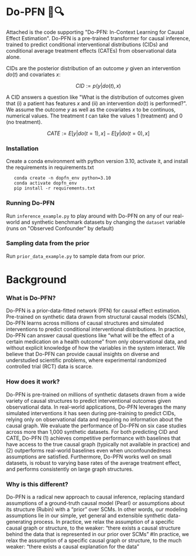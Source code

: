 # Do-PFN  🔨🔍

Attached is the code supporting "Do-PFN: In-Context Learning for Causal Effect Estimation". Do-PFN is a pre-trained transformer for causal inference, trained to predict conditional interventional distributions (CIDs) and conditional average treatment effects (CATEs) from observational data alone.



CIDs are the posterior distribution of an outcome $y$ given an intervention $do(t)$ and covariates $x$: 

$$CID := p(y | do(t), x)$$

A CID answers a question like "What is the distribution of outcomes given that (i) a patient has features $x$ and (ii) an intervention $do(t)$ is performed?". We assume the outcome $y$ as well as the covariates $x$ to be continuos, numerical values. The treatment $t$ can take the values $1$ (treatment) and $0$ (no treatment). 


$$CATE:= E[y | do(t=1), x] - E[y | do(t=0), x]$$

### Installation

Create a conda environment with python version 3.10, activate it, and install the requirements in requirements.txt

```
   conda create -n dopfn_env python=3.10
   conda activate dopfn_env
   pip install -r requirements.txt
```

### Running Do-PFN

Run ```inference_example.py``` to play around with Do-PFN on any of our real-world and synthetic benchmark datasets by changing the ```dataset``` variable (runs on "Observed Confounder" by default)

### Sampling data from the prior

Run ```prior_data_example.py``` to sample data from our prior.

# Background 

### What is Do-PFN? 
Do-PFN is a prior-data-fitted network (PFN) for causal effect estimation. Pre-trained on synthetic data drawn from structural causal models (SCMs), Do-PFN learns across millions of causal structures and simulated interventions to predict conditional interventional distributions.
In practice, Do-PFN can answer causal questions like “what will be the effect of a certain medication on a health outcome” from only observational data, and without explicit knowledge of how the variables in the system interact. We believe that Do-PFN can provide causal insights on diverse and understudied scientific problems, where experimental randomized controlled trial (RCT) data is scarce. 

### How does it work?
Do-PFN is pre-trained on millions of synthetic datasets drawn from a wide variety of causal structures to predict interventional outcomes given observational data. In real-world applications, Do-PFN leverages the many simulated interventions it has seen during pre-training to predict CIDs, relying only on observational data and requiring no information about the causal graph.
We evaluate the performance of Do-PFN on six case studies across more than 1,000 synthetic datasets. For both predicting CID and CATE, Do-PFN (1) achieves competitive performance with baselines that have access to the true causal graph (typically not available in practice) and (2) outperforms real-world baselines even when unconfoundedness assumptions are satisfied. Furthermore, Do-PFN works well on small datasets, is robust to varying base rates of the average treatment effect, and performs consistently on large graph structures.

### Why is this different?

Do-PFN is a radical new approach to causal inference, replacing standard assumptions of a ground-truth causal model (Pearl) or assumptions about its structure (Rubin) with a “prior” over SCMs. In other words, our modeling assumptions lie in our simple, yet general and extensible synthetic data-generating process. 
In practice, we relax the assumption of a specific causal graph or structure, to the weaker: “there exists a causal structure behind the data that is represented in our prior over SCMs”
#In practice, we relax the assumption of a specific causal graph or structure, to the much weaker: “there exists a causal explanation for the data”
